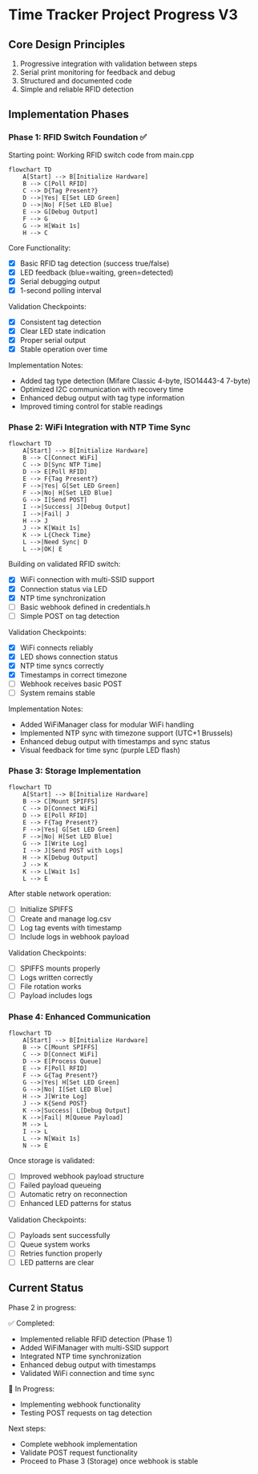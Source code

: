 # Time Tracker Project Progress V3

## Core Design Principles

1. Progressive integration with validation between steps
2. Serial print monitoring for feedback and debug
3. Structured and documented code
4. Simple and reliable RFID detection

## Implementation Phases

### Phase 1: RFID Switch Foundation ✅

Starting point: Working RFID switch code from main.cpp

```mermaid
flowchart TD
    A[Start] --> B[Initialize Hardware]
    B --> C[Poll RFID]
    C --> D{Tag Present?}
    D -->|Yes| E[Set LED Green]
    D -->|No| F[Set LED Blue]
    E --> G[Debug Output]
    F --> G
    G --> H[Wait 1s]
    H --> C
```

Core Functionality:

- [x] Basic RFID tag detection (success true/false)
- [x] LED feedback (blue=waiting, green=detected)
- [x] Serial debugging output
- [x] 1-second polling interval

Validation Checkpoints:

- [x] Consistent tag detection
- [x] Clear LED state indication
- [x] Proper serial output
- [x] Stable operation over time

Implementation Notes:

- Added tag type detection (Mifare Classic 4-byte, ISO14443-4 7-byte)
- Optimized I2C communication with recovery time
- Enhanced debug output with tag type information
- Improved timing control for stable readings

### Phase 2: WiFi Integration with NTP Time Sync

```mermaid
flowchart TD
    A[Start] --> B[Initialize Hardware]
    B --> C[Connect WiFi]
    C --> D[Sync NTP Time]
    D --> E[Poll RFID]
    E --> F{Tag Present?}
    F -->|Yes| G[Set LED Green]
    F -->|No| H[Set LED Blue]
    G --> I[Send POST]
    I -->|Success| J[Debug Output]
    I -->|Fail| J
    H --> J
    J --> K[Wait 1s]
    K --> L{Check Time}
    L -->|Need Sync| D
    L -->|OK| E
```

Building on validated RFID switch:

- [x] WiFi connection with multi-SSID support
- [x] Connection status via LED
- [x] NTP time synchronization
- [ ] Basic webhook defined in credentials.h
- [ ] Simple POST on tag detection

Validation Checkpoints:

- [x] WiFi connects reliably
- [x] LED shows connection status
- [x] NTP time syncs correctly
- [x] Timestamps in correct timezone
- [ ] Webhook receives basic POST
- [ ] System remains stable

Implementation Notes:
- Added WiFiManager class for modular WiFi handling
- Implemented NTP sync with timezone support (UTC+1 Brussels)
- Enhanced debug output with timestamps and sync status
- Visual feedback for time sync (purple LED flash)

### Phase 3: Storage Implementation

```mermaid
flowchart TD
    A[Start] --> B[Initialize Hardware]
    B --> C[Mount SPIFFS]
    C --> D[Connect WiFi]
    D --> E[Poll RFID]
    E --> F{Tag Present?}
    F -->|Yes| G[Set LED Green]
    F -->|No| H[Set LED Blue]
    G --> I[Write Log]
    I --> J[Send POST with Logs]
    H --> K[Debug Output]
    J --> K
    K --> L[Wait 1s]
    L --> E
```

After stable network operation:

- [ ] Initialize SPIFFS
- [ ] Create and manage log.csv
- [ ] Log tag events with timestamp
- [ ] Include logs in webhook payload

Validation Checkpoints:

- [ ] SPIFFS mounts properly
- [ ] Logs written correctly
- [ ] File rotation works
- [ ] Payload includes logs

### Phase 4: Enhanced Communication

```mermaid
flowchart TD
    A[Start] --> B[Initialize Hardware]
    B --> C[Mount SPIFFS]
    C --> D[Connect WiFi]
    D --> E[Process Queue]
    E --> F[Poll RFID]
    F --> G{Tag Present?}
    G -->|Yes| H[Set LED Green]
    G -->|No| I[Set LED Blue]
    H --> J[Write Log]
    J --> K{Send POST}
    K -->|Success| L[Debug Output]
    K -->|Fail| M[Queue Payload]
    M --> L
    I --> L
    L --> N[Wait 1s]
    N --> E
```

Once storage is validated:

- [ ] Improved webhook payload structure
- [ ] Failed payload queueing
- [ ] Automatic retry on reconnection
- [ ] Enhanced LED patterns for status

Validation Checkpoints:

- [ ] Payloads sent successfully
- [ ] Queue system works
- [ ] Retries function properly
- [ ] LED patterns are clear

## Current Status

Phase 2 in progress:

✅ Completed:
- Implemented reliable RFID detection (Phase 1)
- Added WiFiManager with multi-SSID support
- Integrated NTP time synchronization
- Enhanced debug output with timestamps
- Validated WiFi connection and time sync

🔄 In Progress:
- Implementing webhook functionality
- Testing POST requests on tag detection

Next steps:
- Complete webhook implementation
- Validate POST request functionality
- Proceed to Phase 3 (Storage) once webhook is stable
